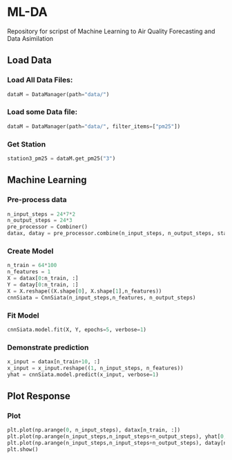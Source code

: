 # ML-DA
Repository for scripst of Machine Learning to Air Quality Forecasting and Data Asimilation

## Load Data
### Load All Data Files: 
```python
dataM = DataManager(path="data/") 
```

### Load some Data file:
```python
dataM = DataManager(path="data/", filter_items=["pm25"]) 
```

### Get Station 
```python
station3_pm25 = dataM.get_pm25("3")
```

## Machine Learning

### Pre-process data

```python
n_input_steps = 24*7*2
n_output_steps = 24*3
pre_processor = Combiner()
datax, datay = pre_processor.combine(n_input_steps, n_output_steps, station3_pm25.CONCENTRATION.values)
```


### Create Model
```python
n_train = 64*100
n_features = 1
X = datax[0:n_train, :]
Y = datay[0:n_train, :]
X = X.reshape((X.shape[0], X.shape[1],n_features))
cnnSiata = CnnSiata(n_input_steps,n_features, n_output_steps)
```
### Fit Model
```python
cnnSiata.model.fit(X, Y, epochs=5, verbose=1)
```
### Demonstrate prediction
```python
x_input = datax[n_train+10, :]
x_input = x_input.reshape((1, n_input_steps, n_features))
yhat = cnnSiata.model.predict(x_input, verbose=1)
```


## Plot Response
### Plot
```python
plt.plot(np.arange(0, n_input_steps), datax[n_train, :])
plt.plot(np.arange(n_input_steps,n_input_steps+n_output_steps), yhat[0,:],'r')
plt.plot(np.arange(n_input_steps,n_input_steps+n_output_steps), datay[n_train, :], 'g')
plt.show()
```

